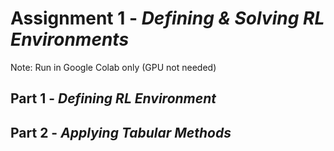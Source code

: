 # Assignment 1 - *Defining & Solving RL Environments*
Note: Run in Google Colab only (GPU not needed)

## Part 1 - *Defining RL Environment*
## Part 2 - *Applying Tabular Methods*
